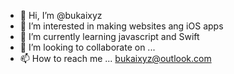 - 👋 Hi, I’m @bukaixyz
- 👀 I’m interested in making websites ang iOS apps
- 🌱 I’m currently learning javascript and Swift
- 💞️ I’m looking to collaborate on ...
- 📫 How to reach me ... bukaixyz@outlook.com

<!---
bukaixyz/bukaixyz is a ✨ special ✨ repository because its `README.md` (this file) appears on your GitHub profile.
You can click the Preview link to take a look at your changes.
--->
